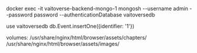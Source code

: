 docker exec -it vaitoverse-backend-mongo-1 mongosh --username admin --password password --authenticationDatabase vaitoversedb


use vaitoversedb
db.Event.insertOne({identifier: '1'})

volumes:
/usr/share/nginx/html/browser/assets/chapters/
/usr/share/nginx/html/browser/assets/images/